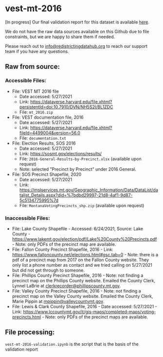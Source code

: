 # vest-mt-2016

[In progress] Our final validation report for this dataset is available [here]().

We do not have the raw data sources available on this Github due to file constraints, but we are happy to share them if needed. 

Please reach out to info@redistrictingdatahub.org to reach our support team if you have any questions.

## Raw from source:

### Accessible Files: 
- File: VEST MT 2016 file
   - Date accessed: 5/27/2021
   - Link: https://dataverse.harvard.edu/file.xhtml?persistentId=doi:10.7910/DVN/NH5S2I/BL1ZDC
   - File: `mt_2016.zip`
- File: VEST documentation file, 2016
   - Date accessed: 5/27/2021
   - Link: https://dataverse.harvard.edu/file.xhtml?fileId=4499004&version=56.0
   - File: `documentation.txt`
- File: Election Results, SOS 2016
   - Date accessed: 5/27/2021
   - Link: https://sosmt.gov/elections/results/
   - File: `2016-General-Results-by-Precinct.xlsx` (available upon request)
   - Note: selected "Precinct by Precinct" under 2016 General. 
- File: SOS Precinct Shapefile, 2020 
   - Date accessed: 5/27/2021
   - Link: https://mslservices.mt.gov/Geographic_Information/Data/DataList/datalist_Details.aspx?did=%7bdbd29997-21d8-4af1-9d87-5c5134775995%7d
   - File: `MontanaVotingPrecincts_shp.zip` (available upon request)

   
### Inaccessible Files: 
- File: Lake County Shapefile
      - Accessed: 6/24/2021, Source: Lake County
      - https://www.lakemt.gov/election/pdf/Lake%20County%20Precincts.pdf
      - Note: only PDFs of the precinct map are available.
- File: Fallon County Precinct Shapefile, 2016
      - Link: https://www.falloncounty.net/elections.html#gsc.tab=0
      - Note: there is a pdf of a precinct map from 2017 on the Fallon County website. They only list a phone number as contact and we tried calling on 5/27/2021 but         did not get through to someone. 
- File: Phillips County Precinct Shapefile, 2016
      - Note: not finding a precinct map on the Phillips County website. Emailed the County Clerk, Lynnel LaBrie at clerkrecorder@phillipscounty.mt.gov. 
- File: Valley County Precinct Shapefile, 2016
      - Note: not finding a precinct map on the Valley County website. Emailed the County Clerk, Marie Pippin at mpippin@valleycountymt.gov. 
- File: Lewis & Clark County Shapefile, 2016
      - Date accessed: 5/27/2021
      - Link: https://www.lccountymt.gov/it/gis-maps/completed-maps/voting-precincts.html
      - Note: only PDFs of the precinct maps are available. 


## File processing:

`vest-mt-2016-validation.ipynb` is the script that is the basis of the validation report

